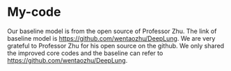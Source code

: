 # My-code
Our baseline model is from the open source of Professor Zhu. The link of baseline model is https://github.com/wentaozhu/DeepLung. We are very grateful to Professor Zhu for his open source on the github. We only shared the improved core codes and the baseline can refer to https://github.com/wentaozhu/DeepLung.
